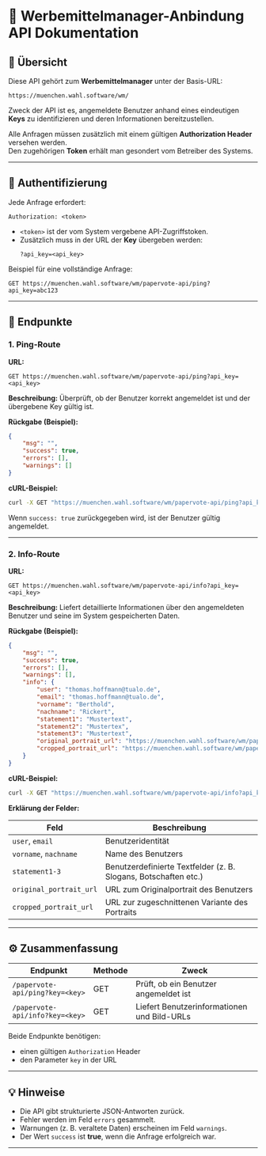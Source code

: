 # 🧩 Werbemittelmanager-Anbindung API Dokumentation

## 📘 Übersicht

Diese API gehört zum **Werbemittelmanager** unter der Basis-URL:

```
https://muenchen.wahl.software/wm/
```

Zweck der API ist es, angemeldete Benutzer anhand eines eindeutigen **Keys** zu identifizieren und deren Informationen bereitzustellen.

Alle Anfragen müssen zusätzlich mit einem gültigen **Authorization Header** versehen werden.  
Den zugehörigen **Token** erhält man gesondert vom Betreiber des Systems.

---

## 🔐 Authentifizierung

Jede Anfrage erfordert:

```
Authorization: <token>
```

- `<token>` ist der vom System vergebene API-Zugriffstoken.  
- Zusätzlich muss in der URL der **Key** übergeben werden:
  ```
  ?api_key=<api_key>
  ```

Beispiel für eine vollständige Anfrage:
```
GET https://muenchen.wahl.software/wm/papervote-api/ping?api_key=abc123
```

---

## 📡 Endpunkte

### 1. **Ping-Route**

**URL:**
```
GET https://muenchen.wahl.software/wm/papervote-api/ping?api_key=<api_key>
```

**Beschreibung:**
Überprüft, ob der Benutzer korrekt angemeldet ist und der übergebene Key gültig ist.

**Rückgabe (Beispiel):**
```json
{
    "msg": "",
    "success": true,
    "errors": [],
    "warnings": []
}
```

**cURL-Beispiel:**
```bash
curl -X GET "https://muenchen.wahl.software/wm/papervote-api/ping?api_key=abc123"      -H "Authorization: Bearer YOUR_AUTH_TOKEN"      -H "Accept: application/json"
```

Wenn `success: true` zurückgegeben wird, ist der Benutzer gültig angemeldet.

---

### 2. **Info-Route**

**URL:**
```
GET https://muenchen.wahl.software/wm/papervote-api/info?api_key=<api_key>
```

**Beschreibung:**
Liefert detaillierte Informationen über den angemeldeten Benutzer und seine im System gespeicherten Daten.

**Rückgabe (Beispiel):**
```json
{
    "msg": "",
    "success": true,
    "errors": [],
    "warnings": [],
    "info": {
        "user": "thomas.hoffmann@tualo.de",
        "email": "thomas.hoffmann@tualo.de",
        "vorname": "Berthold",
        "nachname": "Rickert",
        "statement1": "Mustertext",
        "statement2": "Mustertex",
        "statement3": "Mustertext",
        "original_portrait_url": "https://muenchen.wahl.software/wm/papervote-api/portrait/<bildid>",
        "cropped_portrait_url": "https://muenchen.wahl.software/wm/papervote-api/portrait/<bildid2>"
    }
}
```

**cURL-Beispiel:**
```bash
curl -X GET "https://muenchen.wahl.software/wm/papervote-api/info?api_key=abc123"      -H "Authorization: Bearer YOUR_AUTH_TOKEN"      -H "Accept: application/json"
```

**Erklärung der Felder:**

| Feld | Beschreibung |
|------|---------------|
| `user`, `email` | Benutzeridentität |
| `vorname`, `nachname` | Name des Benutzers |
| `statement1-3` | Benutzerdefinierte Textfelder (z. B. Slogans, Botschaften etc.) |
| `original_portrait_url` | URL zum Originalportrait des Benutzers |
| `cropped_portrait_url` | URL zur zugeschnittenen Variante des Portraits |

---

## ⚙️ Zusammenfassung

| Endpunkt | Methode | Zweck |
|-----------|----------|-------|
| `/papervote-api/ping?key=<key>` | GET | Prüft, ob ein Benutzer angemeldet ist |
| `/papervote-api/info?key=<key>` | GET | Liefert Benutzerinformationen und Bild-URLs |

Beide Endpunkte benötigen:
- einen gültigen `Authorization` Header  
- den Parameter `key` in der URL

---

## 💡 Hinweise

- Die API gibt strukturierte JSON-Antworten zurück.  
- Fehler werden im Feld `errors` gesammelt.  
- Warnungen (z. B. veraltete Daten) erscheinen im Feld `warnings`.  
- Der Wert `success` ist **true**, wenn die Anfrage erfolgreich war.  

---

